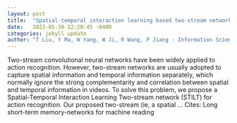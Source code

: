 ```yaml
---
layout: post
title:  "Spatial-temporal interaction learning based two-stream network for action recognition"
date:   2022-05-30 22:20:45 -0400
categories: jekyll update
author: "T Liu, Y Ma, W Yang, W Ji, R Wang, P Jiang - Information Sciences, 2022"
---
```

Two-stream convolutional neural networks have been widely applied to action recognition. However, two-stream networks are usually adopted to capture spatial information and temporal information separately, which normally ignore the strong complementarity and correlation between spatial and temporal information in videos. To solve this problem, we propose a Spatial-Temporal Interaction Learning Two-stream network (STILT) for action recognition. Our proposed two-stream (ie, a spatial … Cites: ‪Long short-term memory-networks for machine reading‬